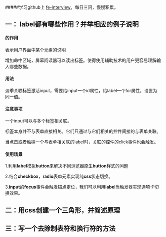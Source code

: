 #####学习github上 [fe-interview](https://github.com/haizlin/fe-interview)，每日三问，慢慢积累。



## 一： label都有哪些作用？并举相应的例子说明

####   <label>的作用

表示用户界面中某个元素的说明

增加命中区域，屏幕阅读器可以读出标签。使得使用辅助技术的用户更容易理解输入哪些数据。

#### 用法

淡季关联标签激活input，需要给input一个id属性，给label一个for属性，设置为同一值。

#### 注意事项

一个input可以与多个标签相关联。

标签本身并不与表单直接相关。它们只通过与它们相关的控件间接的与表单关联。

当点击或者触碰一个与表单相关联的label时，关联的控件的click事件也会触发。

#### 使用场景

1.利用**label**模拟**button**来解决不同浏览器原生**button**样式的问题

2.结合**checkbox**，**radio**表单元素实现纯**css**状态切换。

3.**input**的**focus**事件会触发锚点定位，我们可以利用**label**当触发器实现选项卡切换效果。





## 二：用css创建一个三角形，并简述原理

## 三：写一个去除制表符和换行符的方法

